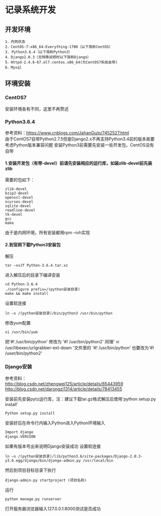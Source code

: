 # 记录系统开发
## 开发环境
    1．内网状态
    2．CentOS-7-x86_64-Everything-1708（以下简称CentOS）
    3. Python3.6.4（以下简称Python3）
    4．Django2.0.3（无特殊说明时以下简称Django）
    5．Httpd-2.4.6-67.el7.centos.x86_64(为CentOS7系统自带)
    6．Mysql
## 环境安装
### CentOS7
安装环境各有不同，这里不再赘述
### Python3.6.4
参考资料：https://www.cnblogs.com/JahanGu/p/7452527.html</br>
由于CentOS7自带Python2.7.5但是Django2.x不再支持Python3.4前的版本故要考虑Python版本兼容问题
安装Python3前需要先安装一些开发包，CentOS没有自带
#### 1.安装开发包（有带-devel）前请先安装相应的运行库，如装zlib-devel前先装zlib
需要的包如下：
```
zlib-devel
bzip2-devel
openssl-devel
ncurses-devel
sqlite-devel
readline-devel
tk-devel
gcc
make
```
由于是内网环境，所有安装都用rpm –ivh实现
#### 2.到官网下载Python3安装包
解压
```
tar –xvJf Python-3.6.4.tar.xz
```
进入解压后的目录下编译安装
```
cd Python-3.6.4
./configure prefix=/(python安装目录)
make && make install
```
设置软连接
```
ln –s /(python安装目录)/bin/python3 /usr/bin/python
```
修改yum配置
```
vi /usr/bin/yum
```
把'#! /usr/bin/python' 修改为 '#! /usr/bin/python2'
同理' vi /usr/libexec/urlgrabber-ext-down '文件里的 '#! /usr/bin/python' 也要改为'#! /user/bin/python2'
### Django安装
参考资料：</br>
http://blog.csdn.net/zhengwei125/article/details/65443959</br>
http://blog.csdn.net/darongzi1314/article/details/78413455

安装前先安装pytz运行库，注：建议下载tar.gz格式解压后使用'python setup.py install'
```
Python setup.py install
```
安装好后在命令行内输入Python进入Python环境输入
```python
Import django
django.VERSION
```
如果有版本号出来说明Django安装成功
设置软连接
```
ln –s /(python安装目录)/lib/python3.6/site-packages/Django-2.0.3-y3.6.egg/django/bin/django-admin.py /usr/local/bin
```
然后到项目目标目录下执行
```
django-admin.py startproject (项目名称)
```
运行
```
python manage.py runserver 
```
打开服务器浏览器输入127.0.0.1:8000测试是否成功
